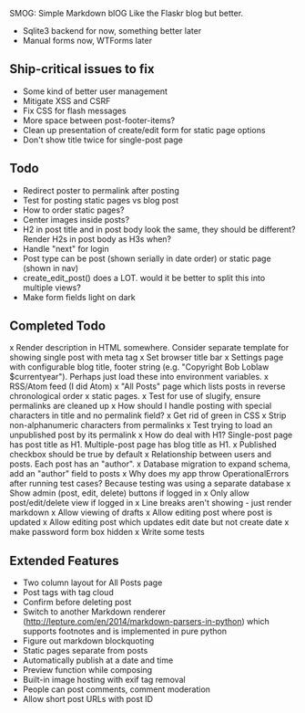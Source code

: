 SMOG: Simple Markdown blOG
Like the Flaskr blog but better.

- Sqlite3 backend for now, something better later
- Manual forms now, WTForms later

## Ship-critical issues to fix
- Some kind of better user management
- Mitigate XSS and CSRF
- Fix CSS for flash messages
- More space between post-footer-items?
- Clean up presentation of create/edit form for static page options
- Don't show title twice for single-post page

## Todo
- Redirect poster to permalink after posting
- Test for posting static pages vs blog post
- How to order static pages?
- Center images inside posts?
- H2 in post title and in post body look the same, they should be different? Render H2s in post body as H3s when?
- Handle "next" for login
- Post type can be post (shown serially in date order) or static page (shown in nav)
- create_edit_post() does a LOT. would it be better to split this into multiple views?
- Make form fields light on dark

## Completed Todo
x Render description in HTML somewhere. Consider separate template for showing single post with meta tag
x Set browser title bar
x Settings page with configurable blog title, footer string (e.g. "Copyright Bob Loblaw $currentyear"). Perhaps just load these into environment variables.
x RSS/Atom feed (I did Atom)
x "All Posts" page which lists posts in reverse chronological order
x static pages.
x Test for use of slugify, ensure permalinks are cleaned up
x How should I handle posting with special characters in title and no permalink field?
x Get rid of green in CSS
x Strip non-alphanumeric characters from permalinks
x Test trying to load an unpublished post by its permalink
x How do deal with H1? Single-post page has post title as H1. Multiple-post page has blog title as H1.
x Published checkbox should be true by default
x Relationship between users and posts. Each post has an "author".
x Database migration to expand schema, add an "author" field to posts
x Why does my app throw OperationalErrors after running test cases? Because testing was using a separate database
x Show admin (post, edit, delete) buttons if logged in
x Only allow post/edit/delete view if logged in
x Line breaks aren't showing - just render markdown
x Allow viewing of drafts
x Allow editing post where post is updated
x Allow editing post which updates edit date but not create date
x make password form box hidden
x Write some tests

## Extended Features
- Two column layout for All Posts page
- Post tags with tag cloud
- Confirm before deleting post
- Switch to another Markdown renderer (http://lepture.com/en/2014/markdown-parsers-in-python) which supports footnotes and is implemented in pure python
- Figure out markdown blockquoting
- Static pages separate from posts
- Automatically publish at a date and time
- Preview function while composing
- Built-in image hosting with exif tag removal
- People can post comments, comment moderation
- Allow short post URLs with post ID